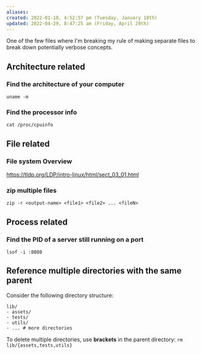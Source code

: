 ```yaml
---
aliases: 
created: 2022-01-18, 4:52:57 pm (Tuesday, January 18th)
updated: 2022-04-29, 8:47:25 am (Friday, April 29th)
---
```

One of the few files where I'm breaking my rule of making separate files to break down potentially verbose concepts.

## Architecture related
### Find the architecture of your computer
`uname -m`

### Find the processor info
`cat /proc/cpuinfo`

## File related
### File system Overview
https://tldp.org/LDP/intro-linux/html/sect_03_01.html

### zip multiple files
`zip -r <output-name> <file1> <file2> ... <fileN>`

## Process related
### Find the PID of a server still running on a port
`lsof -i :8080`

## Reference multiple directories with the same parent
Consider the following directory structure:
```
lib/
- assets/
- tests/
- utils/
- ... # more directories
```

To delete multiple directories, use **brackets** in the parent directory:
`rm lib/{assets,tests,utils}`